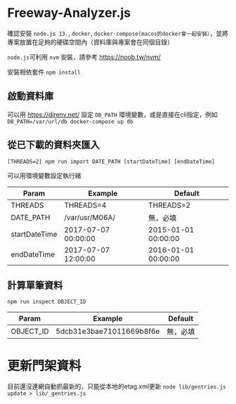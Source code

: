# Freeway-Analyzer.js

確認安裝 `node.js 13.`, `docker`, `docker-compose(macos的docker會一起安裝）`，並將專案放置在足夠的硬碟空間內（資料庫與專案會在同個目錄）

`node.js`可利用 `nvm` 安裝，請參考 https://noob.tw/nvm/

安裝相依套件
`npm install`


## 啟動資料庫
可以用 https://direnv.net/ 設定 `DB_PATH` 環境變數，或是直接在cli指定，例如
`DB_PATH=/var/url/db docker-compose up db`

## 從已下載的資料夾匯入

`[THREADS=2] npm run import DATE_PATH [startDateTime] [endDateTime]`

可以用環境變數設定執行緒

| Param       | Example              | Default  |
| ------      | -------------------  | ------------ |
| THREADS     | THREADS=4       | THREADS=2 |
| DATE_PATH   | /var/usr/M06A/       | 無，必填 |
| startDateTime   | 2017-07-07 00:00:00  | 2015-01-01 00:00:00     |
| endDateTime    | 2017-07-07 12:00:00  | 2016-01-01 00:00:00     |

## 計算單筆資料

`npm run inspect OBJECT_ID`

| Param       | Example              | Default  |
| ------      | -------------------  | ------------ |
| OBJECT_ID   | 5dcb31e3bae71011669b8f6e       | 無，必填 |

# 更新門架資料

目前還沒連網自動抓最新的，只能從本地的etag.xml更新
`node lib/gentries.js update > lib/_gentries.js`

